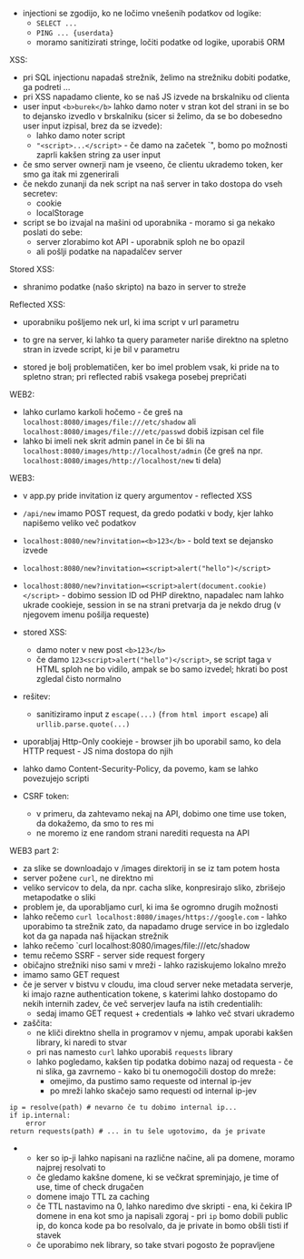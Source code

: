 - injectioni se zgodijo, ko ne ločimo vnešenih podatkov od logike:
	- `SELECT ...`
	- `PING ... {userdata}`
	- moramo sanitizirati stringe, ločiti podatke od logike, uporabiš ORM

XSS:
- pri SQL injectionu napadaš strežnik, želimo na strežniku dobiti podatke, ga podreti ...
- pri XSS napadamo cliente, ko se naš JS izvede na brskalniku od clienta
- user input `<b>burek</b>` lahko damo noter v stran kot del strani in se bo to dejansko izvedlo v brskalniku (sicer si želimo, da se bo dobesedno user input izpisal, brez da se izvede):
	- lahko damo noter script
	- `"<script>...</script>` - če damo na začetek `", bomo po možnosti zaprli kakšen string za user input
- če smo server ownerji nam je vseeno, če clientu ukrademo token, ker smo ga itak mi zgenerirali
- če nekdo zunanji da nek script na naš server in tako dostopa do vseh secretev:
	- cookie
	- localStorage
- script se bo izvajal na mašini od uporabnika - moramo si ga nekako poslati do sebe:
	- server zlorabimo kot API - uporabnik sploh ne bo opazil
	- ali pošlji podatke na napadalčev server

Stored XSS:
- shranimo podatke (našo skripto) na bazo in server to streže

Reflected XSS:
- uporabniku pošljemo nek url, ki ima script v url parametru
- to gre na server, ki lahko ta query parameter nariše direktno na spletno stran in izvede script, ki je bil v parametru

- stored je bolj problematičen, ker bo imel problem vsak, ki pride na to spletno stran; pri reflected rabiš vsakega posebej prepričati

WEB2:
- lahko curlamo karkoli hočemo - če greš na `localhost:8080/images/file:///etc/shadow` ali `localhost:8080/images/file:///etc/passwd` dobiš izpisan cel file
- lahko bi imeli nek skrit admin panel in če bi šli na `localhost:8080/images/http://localhost/admin` (če greš na npr. `localhost:8080/images/http://localhost/new` ti dela)

WEB3:
- v app.py pride invitation iz query argumentov - reflected XSS
- `/api/new` imamo POST request, da gredo podatki v body, kjer lahko napišemo veliko več podatkov
- `localhost:8080/new?invitation=<b>123</b>` - bold text se dejansko izvede
- `localhost:8080/new?invitation=<script>alert("hello")</script>`
- `localhost:8080/new?invitation=<script>alert(document.cookie)</script>` - dobimo session ID od PHP direktno, napadalec nam lahko ukrade cookieje, session in se na strani pretvarja da je nekdo drug (v njegovem imenu pošilja requeste)
- stored XSS:
	- damo noter v new post `<b>123</b>`
	- če damo `123<script>alert("hello")</script>`, se script taga v HTML sploh ne bo vidilo, ampak se bo samo izvedel; hkrati bo post zgledal čisto normalno
- rešitev:
	- sanitiziramo input z `escape(...)` (`from html import escape`) ali `urllib.parse.quote(...)`

- uporabljaj Http-Only cookieje - browser jih bo uporabil samo, ko dela HTTP request - JS nima dostopa do njih
- lahko damo Content-Security-Policy, da povemo, kam se lahko povezujejo scripti
- CSRF token:
	- v primeru, da zahtevamo nekaj na API, dobimo one time use token, da dokažemo, da smo to res mi
	- ne moremo iz ene random strani narediti requesta na API

WEB3 part 2:
- za slike se downloadajo v /images direktorij in se iz tam potem hosta
- server požene `curl`, ne direktno mi
- veliko servicov to dela, da npr. cacha slike, konpresirajo sliko, zbrišejo metapodatke o sliki
- problem je, da uporabljamo curl, ki ima še ogromno drugih možnosti
- lahko rečemo `curl localhost:8080/images/https://google.com` - lahko uporabimo ta strežnik zato, da napadamo druge service in bo izgledalo kot da ga napada naš hijackan strežnik
- lahko rečemo `curl localhost:8080/images/file:///etc/shadow
- temu rečemo SSRF - server side request forgery
- običajno strežniki niso sami v mreži - lahko raziskujemo lokalno mrežo
- imamo samo GET request
- če je server v bistvu v cloudu, ima cloud server neke metadata serverje, ki imajo razne authentication tokene, s katerimi lahko dostopamo do nekih internih zadev, če več serverjev laufa na istih credentialih:
	- sedaj imamo GET request + credentials => lahko več stvari ukrademo
- zaščita:
	- ne kliči direktno shella in programov v njemu, ampak uporabi kakšen library, ki naredi to stvar
	- pri nas namesto `curl` lahko uporabiš `requests` library
	- lahko pogledamo, kakšen tip podatka dobimo nazaj od requesta - če ni slika, ga zavrnemo - kako bi tu onemogočili dostop do mreže:
		- omejimo, da pustimo samo requeste od internal ip-jev
		- po mreži lahko skačejo samo requesti od internal ip-jev
```
ip = resolve(path) # nevarno če tu dobimo internal ip...
if ip.internal:
	error
return requests(path) # ... in tu šele ugotovimo, da je private
```
- 
	- ker so ip-ji lahko napisani na različne načine, ali pa domene, moramo najprej resolvati to
	- če gledamo kakšne domene, ki se večkrat spreminjajo, je time of use, time of check drugačen
	- domene imajo TTL za caching
	- če TTL nastavimo na 0, lahko naredimo dve skripti - ena, ki čekira IP domene in ena kot smo ja napisali zgoraj - pri `ip` bomo dobili public ip, do konca kode pa bo resolvalo, da je private in bomo obšli tisti if stavek
	- če uporabimo nek library, so take stvari pogosto že popravljene